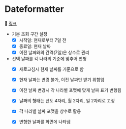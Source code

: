 # Dateformatter

🔗 [링크](https://itso-wavy.github.io/JS_challenges/Dateformatter/index.html)

- 기본 조회 구간 설정
  - [x] 시작일: 현재로부터 7일 전
  - [x] 종료일: 현재 날짜
  - [x] 이전 날짜와의 간격(7일)은 상수로 관리

- 선택 날짜를 각 나라의 기준에 맞추어 변형
  - [x] 새로고침시 현재 날짜를 기준으로 함
  - [x] 현재 날짜는 변경 불가, 이전 날짜만 받기 위함임
  - [x] 이전 날짜 변경시 각 나라별 포맷에 맞게 날짜 표기 변형됨
  - [x] 날짜의 형태는 년도 4자리, 월 2자리, 일 2자리로 고정
  - [x] 각 나라별 날짜 포맷을 상수로 활용
  - [x] 변형한 날짜를 화면에 나타냄

